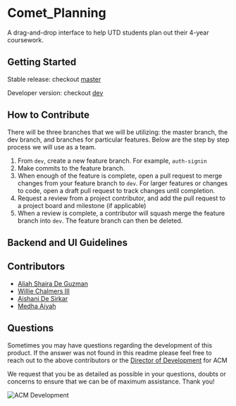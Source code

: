 # Comet_Planning

 A drag-and-drop interface to help UTD students plan out their 4-year coursework.

## Getting Started

Stable release: checkout [master](https://github.com/acmutd/comet_planning/tree/master)

Developer version: checkout [dev](https://github.com/acmutd/comet_planning/tree/dev)

## How to Contribute

There will be three branches that we will be utilizing: the master branch, the dev branch, and branches for particular features. Below are the step by step process we will use as a team.

1. From `dev`, create a new feature branch. For example, `auth-signin`
2. Make commits to the feature branch.
3. When enough of the feature is complete, open a pull request to merge changes from your feature branch to `dev`. For larger features or changes to code, open a draft pull request to track changes until completion.
4. Request a review from a project contributor, and add the pull request to a project board and milestone (if applicable)
5. When a review is complete, a contributor will squash merge the feature branch into `dev`. The feature branch can then be deleted.

## Backend and UI Guidelines

## Contributors

- [Aliah Shaira De Guzman](https://www.linkedin.com/in/aliahdg/)
- [Willie Chalmers III](https://www.linkedin.com/in/willie-chalmers-iii/)
- [Aishani De Sirkar](https://www.linkedin.com/in/aishani-de-sirkar-9222a7170/)
- [Medha Aiyah](https://www.linkedin.com/in/medha-aiyah/)

## Questions

Sometimes you may have questions regarding the development of this product. If the answer was not found in this readme please feel free to reach out to the above contributors or the [Director of Development](mailto:comet.acm@gmail.com) for ACM

We request that you be as detailed as possible in your questions, doubts or concerns to ensure that we can be of maximum assistance. Thank you!

![ACM Development](https://www.acmutd.co/brand/Development/Banners/light_dark_background.png)
